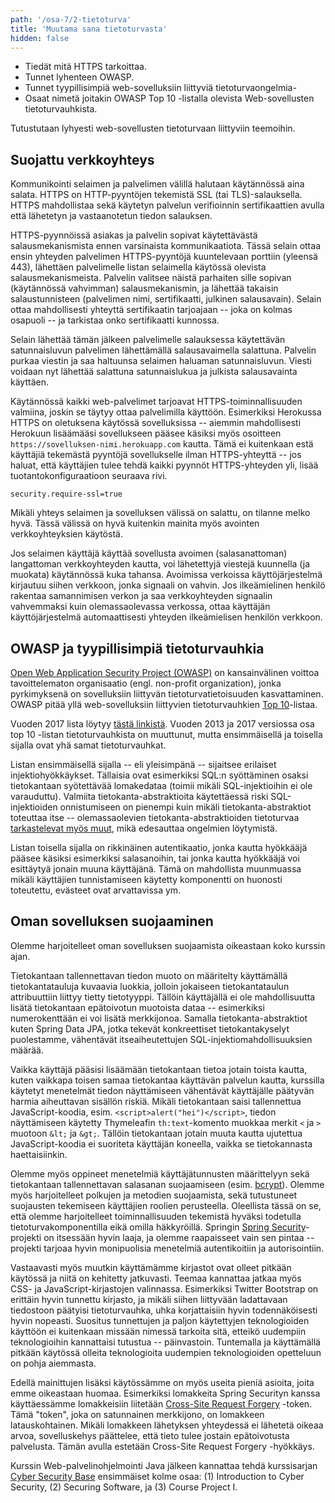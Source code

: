 ```yaml
---
path: '/osa-7/2-tietoturva'
title: 'Muutama sana tietoturvasta'
hidden: false
---
```



<text-box variant='learningObjectives' name='Oppimistavoitteet'>

- Tiedät mitä HTTPS tarkoittaa.
- Tunnet lyhenteen OWASP.
- Tunnet tyypillisimpiä web-sovelluksiin liittyviä tietoturvaongelmia-
- Osaat nimetä joitakin OWASP Top 10 -listalla olevista Web-sovellusten tietoturvauhkista.

</text-box>


Tutustutaan lyhyesti web-sovellusten tietoturvaan liittyviin teemoihin.

## Suojattu verkkoyhteys

Kommunikointi selaimen ja palvelimen välillä halutaan käytännössä aina salata. HTTPS on HTTP-pyyntöjen tekemistä SSL (tai TLS)-salauksella. HTTPS mahdollistaa sekä käytetyn palvelun verifioinnin sertifikaattien avulla että lähetetyn ja vastaanotetun tiedon salauksen.

HTTPS-pyynnöissä asiakas ja palvelin sopivat käytettävästä salausmekanismista ennen varsinaista kommunikaatiota. Tässä selain ottaa ensin yhteyden palvelimen HTTPS-pyyntöjä kuuntelevaan porttiin (yleensä 443), lähettäen palvelimelle listan selaimella käytössä olevista salausmekanismeista. Palvelin valitsee näistä parhaiten sille sopivan (käytännössä vahvimman) salausmekanismin, ja lähettää takaisin salaustunnisteen (palvelimen nimi, sertifikaatti, julkinen salausavain). Selain ottaa mahdollisesti yhteyttä sertifikaatin tarjoajaan -- joka on kolmas osapuoli -- ja tarkistaa onko sertifikaatti kunnossa.

Selain lähettää tämän jälkeen palvelimelle salauksessa käytettävän satunnaisluvun palvelimen lähettämällä salausavaimella salattuna. Palvelin purkaa viestin ja saa haltuunsa selaimen haluaman satunnaisluvun. Viesti voidaan nyt lähettää salattuna satunnaislukua ja julkista salausavainta käyttäen.

Käytännössä kaikki web-palvelimet tarjoavat HTTPS-toiminnallisuuden valmiina, joskin se täytyy ottaa palvelimilla käyttöön. Esimerkiksi Herokussa HTTPS on oletuksena käytössä sovelluksissa -- aiemmin mahdollisesti Herokuun lisäämääsi sovellukseen pääsee käsiksi myös osoitteen `https://sovelluksen-nimi.herokuapp.com` kautta. Tämä ei kuitenkaan estä käyttäjiä tekemästä pyyntöjä sovellukselle ilman HTTPS-yhteyttä -- jos haluat, että käyttäjien tulee tehdä kaikki pyynnöt HTTPS-yhteyden yli, lisää tuotantokonfiguraatioon seuraava rivi.

```
security.require-ssl=true
```


<text-box variant='hint' name='Muutama sana turvallisesta verkkoyhteydestä'>

Mikäli yhteys selaimen ja sovelluksen välissä on salattu, on tilanne melko hyvä. Tässä välissä on hyvä kuitenkin mainita myös avointen verkkoyhteyksien käytöstä.

Jos selaimen käyttäjä käyttää sovellusta avoimen (salasanattoman) langattoman verkkoyhteyden kautta, voi lähetettyjä viestejä kuunnella (ja muokata) käytännössä kuka tahansa. Avoimissa verkoissa käyttöjärjestelmä kirjautuu siihen verkkoon, jonka signaali on vahvin. Jos ilkeämielinen henkilö rakentaa samannimisen verkon ja saa verkkoyhteyden signaalin vahvemmaksi kuin olemassaolevassa verkossa, ottaa käyttäjän käyttöjärjestelmä automaattisesti yhteyden ilkeämielisen henkilön verkkoon.

</text-box>


## OWASP ja tyypillisimpiä tietoturvauhkia

[Open Web Application Security Project (OWASP)](https://www.owasp.org/index.php/Main_Page) on kansainvälinen voittoa tavoittelematon  organisaatio (engl. non-profit organization), jonka pyrkimyksenä on sovelluksiin liittyvän tietoturvatietoisuuden kasvattaminen. OWASP pitää yllä web-sovelluksiin liittyvien tietoturvauhkien [Top 10](https://www.owasp.org/index.php/Category:OWASP_Top_Ten_Project)-listaa.

Vuoden 2017 lista löytyy [tästä linkistä](https://www.owasp.org/images/7/72/OWASP_Top_10-2017_%28en%29.pdf.pdf). Vuoden 2013 ja 2017 versiossa osa top 10 -listan tietoturvauhkista on muuttunut, mutta ensimmäisellä ja toisella sijalla ovat yhä samat tietoturvauhkat.

Listan ensimmäisellä sijalla -- eli yleisimpänä -- sijaitsee erilaiset injektiohyökkäykset. Tällaisia ovat esimerkiksi SQL:n syöttäminen osaksi tietokantaan syötettävää lomakedataa (toimii mikäli SQL-injektioihin ei ole varauduttu). Valmiita tietokanta-abstraktioita käytettäessä riski SQL-injektioiden onnistumiseen on pienempi kuin mikäli tietokanta-abstraktiot toteuttaa itse -- olemassaolevien tietokanta-abstraktioiden tietoturvaa [tarkastelevat myös muut](https://pivotal.io/security/cve-2016-6652), mikä edesauttaa ongelmien löytymistä.

Listan toisella sijalla on rikkinäinen autentikaatio, jonka kautta hyökkääjä pääsee käsiksi esimerkiksi salasanoihin, tai jonka kautta hyökkääjä voi esittäytyä jonain muuna käyttäjänä. Tämä on mahdollista muunmuassa mikäli käyttäjien tunnistamiseen käytetty komponentti on huonosti toteutettu, evästeet ovat arvattavissa ym.

<quiznator id="5cb8a69f7a97e246779da797"></quiznator>


## Oman sovelluksen suojaaminen

Olemme harjoitelleet oman sovelluksen suojaamista oikeastaan koko kurssin ajan.

Tietokantaan tallennettavan tiedon muoto on määritelty käyttämällä tietokantatauluja kuvaavia luokkia, jolloin jokaiseen tietokantataulun attribuuttiin liittyy tietty tietotyyppi. Tällöin käyttäjällä ei ole mahdollisuutta lisätä tietokantaan epätoivotun muotoista dataa -- esimerkiksi numerokenttään ei voi lisätä merkkijonoa. Samalla tietokanta-abstraktiot kuten Spring Data JPA, jotka tekevät konkreettiset tietokantakyselyt puolestamme, vähentävät itseaiheutettujen SQL-injektiomahdollisuuksien määrää.

Vaikka käyttäjä pääsisi lisäämään tietokantaan tietoa jotain toista kautta, kuten vaikkapa toisen samaa tietokantaa käyttävän palvelun kautta, kurssilla käytetyt menetelmät tiedon näyttämiseen vähentävät käyttäjälle päätyvän harmia aiheuttavan sisällön riskiä. Mikäli tietokantaan saisi tallennettua JavaScript-koodia, esim. `<script>alert("hei")</script>`, tiedon näyttämiseen käytetty Thymeleafin `th:text`-komento muokkaa merkit `<` ja `>` muotoon `&lt;` ja `&gt;`. Tällöin tietokantaan jotain muuta kautta ujutettua JavaScript-koodia ei suoriteta käyttäjän koneella, vaikka se tietokannasta haettaisiinkin.

Olemme myös oppineet menetelmiä käyttäjätunnusten määrittelyyn sekä tietokantaan tallennettavan salasanan suojaamiseen (esim. [bcrypt](https://en.wikipedia.org/wiki/Bcrypt)). Olemme myös harjoitelleet polkujen ja metodien suojaamista, sekä tutustuneet suojausten tekemiseen käyttäjien roolien perusteella. Oleellista tässä on se, että olemme harjoitelleet toiminnallisuuden tekemistä hyväksi todetulla tietoturvakomponentilla eikä omilla häkkyröillä. Springin [Spring Security](https://spring.io/projects/spring-security)-projekti on itsessään hyvin laaja, ja olemme raapaisseet vain sen pintaa -- projekti tarjoaa hyvin monipuolisia menetelmiä autentikoitiin ja autorisointiin.

Vastaavasti myös muutkin käyttämämme kirjastot ovat olleet pitkään käytössä ja niitä on kehitetty jatkuvasti. Teemaa kannattaa jatkaa myös CSS- ja JavaScript-kirjastojen valinnassa. Esimerkiksi Twitter Bootstrap on erittäin hyvin tunnettu kirjasto, ja mikäli siihen liittyvään ladattavaan tiedostoon päätyisi tietoturvauhka, uhka korjattaisiin hyvin todennäköisesti hyvin nopeasti. Suositus tunnettujen ja paljon käytettyjen teknologioiden käyttöön ei kuitenkaan missään nimessä tarkoita sitä, etteikö uudempiin teknologioihin kannattaisi tutustua -- päinvastoin. Tuntemalla ja käyttämällä pitkään käytössä olleita teknologioita uudempien teknologioiden opetteluun on pohja aiemmasta.

Edellä mainittujen lisäksi käytössämme on myös useita pieniä asioita, joita emme oikeastaan huomaa. Esimerkiksi lomakkeita Spring Securityn kanssa käyttäessämme lomakkeisiin liitetään [Cross-Site Request Forgery](https://www.owasp.org/index.php/Cross-Site_Request_Forgery_(CSRF)) -token. Tämä "token", joka on satunnainen merkkijono, on lomakkeen latauskohtainen. Mikäli lomakkeen lähetyksen yhteydessä ei lähetetä oikeaa arvoa, sovelluskehys päättelee, että tieto tulee jostain epätoivotusta palvelusta. Tämän avulla estetään Cross-Site Request Forgery -hyökkäys.



<text-box variant='hint' name='Cyber Security Base'>

Kurssin Web-palvelinohjelmointi Java jälkeen kannattaa tehdä kurssisarjan [Cyber Security Base](https://cybersecuritybase.mooc.fi/) ensimmäiset kolme osaa: (1) Introduction to Cyber Security, (2) Securing Software, ja (3) Course Project I.

</text-box>

